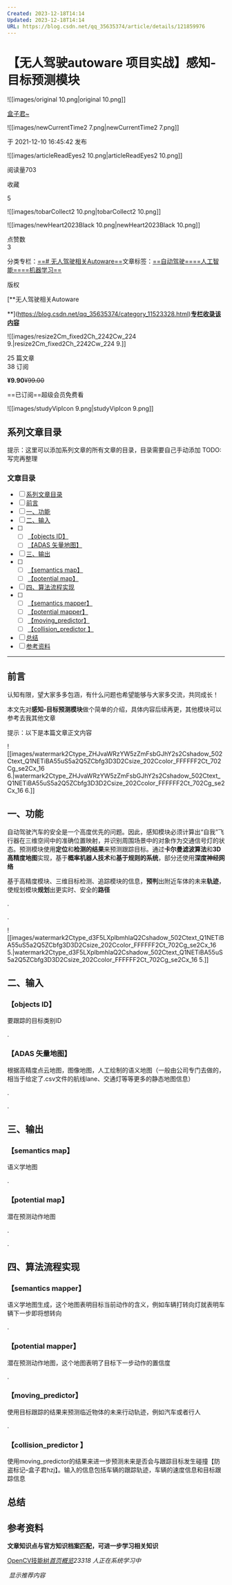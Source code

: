 ```yaml
---
Created: 2023-12-18T14:14
Updated: 2023-12-18T14:14
URL: https://blog.csdn.net/qq_35635374/article/details/121859976
---
```

# **【无人驾驶autoware 项目实战】感知-目标预测模块**

![[images/original 10.png|original 10.png]]

[盒子君~](https://blog.csdn.net/qq_35635374)

![[images/newCurrentTime2 7.png|newCurrentTime2 7.png]]

于 2021-12-10 16:45:42 发布

![[images/articleReadEyes2 10.png|articleReadEyes2 10.png]]

阅读量703

收藏  
  
  
5  

![[images/tobarCollect2 10.png|tobarCollect2 10.png]]

![[images/newHeart2023Black 10.png|newHeart2023Black 10.png]]

点赞数  
3  

分类专栏：[==# 无人驾驶相关Autoware==](https://blog.csdn.net/qq_35635374/category_11523328.html)文章标签：[==自动驾驶==](https://so.csdn.net/so/search/s.do?q=%E8%87%AA%E5%8A%A8%E9%A9%BE%E9%A9%B6&t=all&o=vip&s=&l=&f=&viparticle=)[==人工智能==](https://so.csdn.net/so/search/s.do?q=%E4%BA%BA%E5%B7%A5%E6%99%BA%E8%83%BD&t=all&o=vip&s=&l=&f=&viparticle=)[==机器学习==](https://so.csdn.net/so/search/s.do?q=%E6%9C%BA%E5%99%A8%E5%AD%A6%E4%B9%A0&t=all&o=vip&s=&l=&f=&viparticle=)

版权

[**无人驾驶相关Autoware  
  
**](https://blog.csdn.net/qq_35635374/category_11523328.html)[**专栏收录该内容**](https://blog.csdn.net/qq_35635374/category_11523328.html)[](https://blog.csdn.net/qq_35635374/category_11523328.html)

![[images/resize2Cm_fixed2Ch_2242Cw_224 9.|resize2Cm_fixed2Ch_2242Cw_224 9.]]

25 篇文章  
38 订阅  
  
  
**¥9.90**~~¥99.00~~

==已订阅==超级会员免费看

![[images/studyVipIcon 9.png|studyVipIcon 9.png]]

## **系列文章目录**

提示：这里可以添加系列文章的所有文章的目录，目录需要自己手动添加 TODO:写完再整理

### **文章目录**

- [ ] [系列文章目录](https://blog.csdn.net/qq_35635374/article/details/121859976#_0)
- [ ] [前言](https://blog.csdn.net/qq_35635374/article/details/121859976#_13)
- [ ] [一、功能](https://blog.csdn.net/qq_35635374/article/details/121859976#_28)
- [ ] [二、输入](https://blog.csdn.net/qq_35635374/article/details/121859976#_38)
- [ ]
    - [ ] [【objects ID】](https://blog.csdn.net/qq_35635374/article/details/121859976#objects_ID_39)
    - [ ] [【ADAS 矢量地图】](https://blog.csdn.net/qq_35635374/article/details/121859976#ADAS__43)
- [ ] [三、输出](https://blog.csdn.net/qq_35635374/article/details/121859976#_48)
- [ ]
    - [ ] [【semantics map】](https://blog.csdn.net/qq_35635374/article/details/121859976#semantics_map_49)
    - [ ] [【potential map】](https://blog.csdn.net/qq_35635374/article/details/121859976#potential_map_53)
- [ ] [四、算法流程实现](https://blog.csdn.net/qq_35635374/article/details/121859976#_58)
- [ ]
    - [ ] [【semantics mapper】](https://blog.csdn.net/qq_35635374/article/details/121859976#semantics_mapper_60)
    - [ ] [【potential mapper】](https://blog.csdn.net/qq_35635374/article/details/121859976#potential_mapper_64)
    - [ ] [【moving_predictor】](https://blog.csdn.net/qq_35635374/article/details/121859976#moving_predictor_68)
    - [ ] [【collision_predictor 】](https://blog.csdn.net/qq_35635374/article/details/121859976#collision_predictor__73)
- [ ] [总结](https://blog.csdn.net/qq_35635374/article/details/121859976#_85)
- [ ] [参考资料](https://blog.csdn.net/qq_35635374/article/details/121859976#_93)

---

## **前言**

  
  
认知有限，望大家多多包涵，有什么问题也希望能够与大家多交流，共同成长！  
  
本文先对**感知-目标预测模块**做个简单的介绍，具体内容后续再更，其他模块可以参考去我其他文章  
  
提示：以下是本篇文章正文内容

![[images/watermark2Ctype_ZHJvaWRzYW5zZmFsbGJhY2s2Cshadow_502Ctext_Q1NETiBA55uS5a2Q5ZCbfg3D3D2Csize_202Ccolor_FFFFFF2Ct_702Cg_se2Cx_16 6.|watermark2Ctype_ZHJvaWRzYW5zZmFsbGJhY2s2Cshadow_502Ctext_Q1NETiBA55uS5a2Q5ZCbfg3D3D2Csize_202Ccolor_FFFFFF2Ct_702Cg_se2Cx_16 6.]]

## **一、功能**

自动驾驶汽车的安全是一个高度优先的问题。因此，感知模块必须计算出“自我”飞行器在三维空间中的准确位置映射，并识别周围场景中的对象作为交通信号灯的状态。预测模块使用**定位**和**检测的结果**来预测跟踪目标。通过**卡尔曼滤波算法**和**3D高精度地图**实现，基于**概率机器人技术**和**基于规则的系统**，部分还使用**深度神经网络**  
  
基于高精度模块、三维目标检测、追踪模块的信息，**预判**出附近车体的未来**轨迹**，使规划模块**规划**出更实时、安全的**路径**  
  
  
  
.  
  
.

![[images/watermark2Ctype_d3F5LXplbmhlaQ2Cshadow_502Ctext_Q1NETiBA55uS5a2Q5ZCbfg3D3D2Csize_202Ccolor_FFFFFF2Ct_702Cg_se2Cx_16 5.|watermark2Ctype_d3F5LXplbmhlaQ2Cshadow_502Ctext_Q1NETiBA55uS5a2Q5ZCbfg3D3D2Csize_202Ccolor_FFFFFF2Ct_702Cg_se2Cx_16 5.]]

## **二、输入**

### **【objects ID】**

要跟踪的目标类别ID  
  
.

### **【ADAS 矢量地图】**

根据高精度点云地图，图像地图，人工绘制的语义地图（一般由公司专门去做的，相当于给定了.csv文件的航线lane、交通灯等等更多的静态地图信息）  
  
.  
  
.

## **三、输出**

### **【semantics map】**

语义学地图  
  
.

### **【potential map】**

潜在预测动作地图  
  
.  
  
.

## **四、算法流程实现**

### **【semantics mapper】**

语义学地图生成，这个地图表明目标当前动作的含义，例如车辆打转向灯就表明车辆下一步即将想转向  
  
.

### **【potential mapper】**

潜在预测动作地图，这个地图表明了目标下一步动作的置信度  
  
.

### **【moving_predictor】**

使用目标跟踪的结果来预测临近物体的未来行动轨迹，例如汽车或者行人  
  
.

### **【collision_predictor 】**

使用moving_predictor的结果来进一步预测未来是否会与跟踪目标发生碰撞【防盗标记–盒子君hzj】。输入的信息包括车辆的跟踪轨迹，车辆的速度信息和目标跟踪信息

## **总结**

## **参考资料**

**文章知识点与官方知识档案匹配，可进一步学习相关知识**

[OpenCV技能树](https://edu.csdn.net/skill/opencv/?utm_source=csdn_ai_skill_tree_blog)[_首页_](https://edu.csdn.net/skill/opencv/?utm_source=csdn_ai_skill_tree_blog)[_概览_](https://edu.csdn.net/skill/opencv/?utm_source=csdn_ai_skill_tree_blog)_23318_ _人正在系统学习中_

 _显示推荐内容_